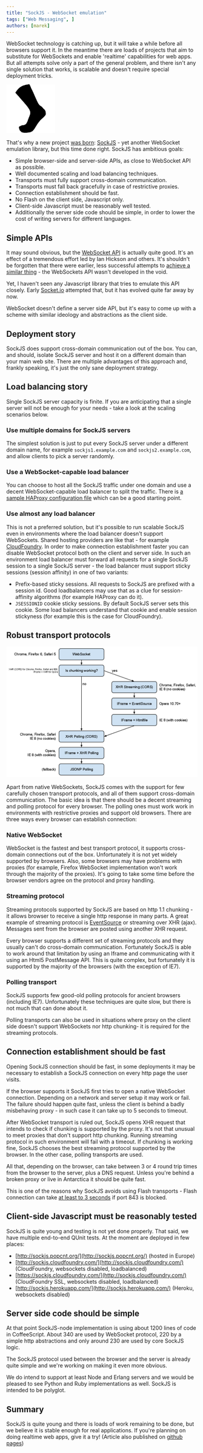 ```yaml
---
title: "SockJS - WebSocket emulation"
tags: ["Web Messaging", ]
authors: [marek]
---
```


WebSocket technology is catching up, but it will take a while before
all browsers support it.
In the meantime there are loads of projects that aim to substitute for
WebSockets and enable 'realtime' capabilities for web apps. But all
attempts solve only a part of the general problem, and there isn't any
single solution that works, is scalable and doesn't require special
deployment tricks.

<!-- truncate -->

![](sockjs-logo-128.png)

That's why a new project
[was born](https://github.com/sockjs/sockjs-client/wiki/%5BBlog%5D-SockJS:-web-messaging-ain%E2%80%99t-easy):
[SockJS](https://github.com/sockjs/sockjs-client) - yet another
WebSocket emulation library, but this time done right.
SockJS has ambitious goals:

* Simple browser-side and server-side APIs, as close to WebSocket API
   as possible.
* Well documented scaling and load balancing techniques.
* Transports must fully support cross-domain communication.
* Transports must fall back gracefully in case of restrictive proxies.
* Connection establishment should be fast.
* No Flash on the client side, Javascript only.
* Client-side Javascript must be reasonably well tested.
* Additionally the server side code should be simple, in order to
   lower the cost of writing servers for different languages.

## Simple APIs

It may sound obvious, but the
[WebSocket API](http://dev.w3.org/html5/websockets/) is actually quite
good. It's an effect of a tremendous effort led by Ian Hickson and
others. It's shouldn't be forgotten that there were earlier, less
successful attempts to
[achieve a similar thing](http://dev.w3.org/html5/eventsource/) -
the WebSockets API wasn't developed in the void.

Yet, I haven't seen any Javascript library that tries to emulate this
API closely. Early
[Socket.io](https://github.com/learnboost/socket.io) attempted that,
but it has evolved quite far away by now.

WebSocket doesn't define a server side API, but it's easy to come up
with a scheme with similar ideology and abstractions as the client
side.

## Deployment story

SockJS does support cross-domain communication out of the box. You
can, and should, isolate SockJS server and host it on a different
domain than your main web site. There are multiple advantages of this
approach and, frankly speaking, it's just the only sane deployment
strategy.

## Load balancing story

Single SockJS server capacity is finite. If you are anticipating that
a single server will not be enough for your needs - take a look at the
scaling scenarios below.

### Use multiple domains for SockJS servers

The simplest solution is just to put every SockJS server under a
different domain name, for example `sockjs1.example.com` and
`sockjs2.example.com`, and allow clients to pick a server randomly.

### Use a WebSocket-capable load balancer

You can choose to host all the SockJS traffic under one domain and use
a decent WebSocket-capable load balancer to split the traffic. There
is
[a sample HAProxy configuration file](https://github.com/sockjs/sockjs-node/blob/master/examples/haproxy.cfg)
which can be a good starting point.

### Use almost any load balancer

This is not a preferred solution, but it's possible to run scalable
SockJS even in environments where the load balancer doesn't support
WebSockets. Shared hosting providers are like that - for example
[CloudFoundry](http://cloudfoundry.com). In order to make connection
establishment faster you can disable WebSocket protocol both on the
client and server side.
In such an environment load balancer must forward all requests for a
single SockJS session to a single SockJS server - the load balancer
must support sticky sessions (session affinity) in one of two
variants:

* Prefix-based sticky sessions. All requests to SockJS are prefixed
   with a session id. Good loadbalancers may use that as a clue for
   session-affinity algorithms (for example HAProxy can do it).
* `JSESSIONID` cookie sticky sessions. By default SockJS server sets
   this cookie. Some load balancers understand that cookie and
   enable session stickyness (for example this is the case for
   CloudFoundry).

## Robust transport protocols

![](sockjs-transport.png)

Apart from native WebSockets, SockJS comes with the support for few
carefully chosen transport protocols, and all of them support
cross-domain communication.
The basic idea is that there should be a decent streaming and polling
protocol for every browser. The polling ones must work work in
environments with restrictive proxies and support old browsers. There
are three ways every browser can establish connection:

### Native WebSocket

WebSocket is the fastest and best transport protocol, it supports
cross-domain connections out of the box. Unfortunately it is not yet
widely supported by browsers. Also, some browsers may have problems
with proxies (for example, Firefox WebSocket implementation won't work
through the majority of the proxies). It's going to take some time
before the browser vendors agree on the protocol and proxy handling.

### Streaming protocol

Streaming protocols supported by SockJS are based on http 1.1 chunking - it 
allows browser to receive a single http response in many parts.
A great example of streaming protocol is
[EventSource](http://dev.w3.org/html5/eventsource/) or streaming over
XHR (ajax). Messages sent from the browser are posted using another
XHR request.

Every browser supports a different set of streaming protocols and they
usually can't do cross-domain communication. Fortunately SockJS is
able to work around that limitation by using an Iframe and
communicating with it using an Html5 PostMessage API. This is quite
complex, but fortunately it is supported by the majority of the
browsers (with the exception of IE7).

### Polling transport

SockJS supports few good-old polling protocols for ancient browsers
(including IE7). Unfortunately these techniques are quite slow, but
there is not much that can done about it.

Polling transports can also be used in situations where proxy on the
client side doesn't support WebSockets nor http chunking- it is required for the streaming protocols.

## Connection establishment should be fast

Opening SockJS connection should be fast, in some deployments it may
be necessary to establish a SockJS connection on every http page the
user visits.

If the browser supports it SockJS first tries to open a native WebSocket
connection. Depending on a network and server setup it may work or
fail. The failure should happen quite fast, unless the client is
behind a badly misbehaving proxy - in such case it can take up to 5
seconds to timeout.

After WebSocket transport is ruled out, SockJS opens XHR request that
intends to check if chunking is supported by the proxy. It's not that
unusual to meet proxies that don't support http chunking. Running
streaming protocol in such environment will fail with a timeout.
If chunking is working fine, SockJS chooses the best streaming
protocol supported by the browser. In the other case, polling
transports are used.

All that, depending on the browser, can take between 3 or 4 round trip
times from the browser to the server, plus a DNS request. Unless
you're behind a broken proxy or live in Antarctica it should be quite
fast.

This is one of the reasons why SockJS avoids using Flash transports -
Flash connection can take
[at least to 3 seconds](http://www.adobe.com/devnet/flashplayer/articles/fplayer9_security.html)
if port 843 is blocked.

## Client-side Javascript must be reasonably tested

SockJS is quite young and testing is not yet done properly. That said,
we have multiple end-to-end QUnit tests. At the moment are deployed in
few places:

* [http://sockjs.popcnt.org/](http://sockjs.popcnt.org/) (hosted in Europe)
* [http://sockjs.cloudfoundry.com/](http://sockjs.cloudfoundry.com/) (CloudFoundry, websockets disabled, loadbalanced)
* [https://sockjs.cloudfoundry.com/](http://sockjs.cloudfoundry.com/) (CloudFoundry SSL, websockets disabled, loadbalanced)
* [http://sockjs.herokuapp.com/](http://sockjs.herokuapp.com/) (Heroku, websockets disabled)

## Server side code should be simple

At that point SockJS-node implementation is using about 1200 lines of
code in CoffeeScript. About 340 are used by WebSocket protocol, 220 by
a simple http abstractions and only around 230 are used by core SockJS
logic.

The SockJS protocol used between the browser and the server is already
quite simple and we're working on making it even more obvious.

We do intend to support at least Node and Erlang servers and we would
be pleased to see Python and Ruby implementations as well. SockJS is
intended to be polyglot.

## Summary

SockJS is quite young and there is loads of work remaining to be done,
but we believe it is stable enough for real applications. If you're
planning on doing realtime web apps, give it a try!
(Article also published on [github pages](https://github.com/sockjs/sockjs-client/wiki/%5BArticle%5D-SockJS:-WebSocket-emulation-done-right))
